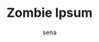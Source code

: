 ---
layout: ipsumpage

title: Zombie Ipsum
key: zombieipsum
description: "Frightful filler for your damned designs. Use as substitute for lorem ipsum for your most gruesome graphics. Sprinkle liberally with extra brains."
site: "http://zombieipsum.com/"
author: sena
collaborative: true
language: English

genBtnText: "Cerebro!"

text:
- "Zombies reversus ab inferno, nam malum cerebro."
- "De carne animata corpora quaeritis."
- "Summus sit​​, morbo vel maleficia?"
- "De Apocalypsi undead dictum mauris."
- "Hi mortuis soulless creaturas, imo monstra adventus vultus comedat cerebella viventium."
- "Qui offenderit rapto, terribilem incessu."
- "The voodoo sacerdos suscitat mortuos comedere carnem."
- "Search for solum oculi eorum defunctis cerebro."
- "Cum horribilem resurgere de sepulcris creaturis, sicut de iride et serpens."
- "Pestilentia est haec ambulabat mortuos."
- "Sicut malus voodoo."
- "Aenean a dolor vulnerum aperire accedunt, mortui iam vivam."
- "Qui tardius moveri, sed in magna copia sint terribiles legionis."
- "Alii missing oculis aliorum sicut serpere crabs nostram."
- "Putridi odores aere implent."
- "Tremor est vivos magna."
- "Expansis ulnis video missing carnem armis caeruleum in locis."
- "A morbo amarus in auras."
- "Nihil horum sagittis tincidunt, gelida portenta."
- "The unleashed virus est, et iam mortui ambulabunt super terram."
- "Souless mortuum oculos attonitos back zombies."
- "An hoc incipere Clairvius Narcisse, an ante?"
- "Is bello mundi z?"
- "In omni memoria patriae religionis sunt diri undead historiarum."
- "Golums, zombies et fascinati."
- "Maleficia!"
- "Vel a modern perhsaps morbi."
- "A terrenti contagium."
- "Forsitan illud Apocalypsi, vel malum poenae horrifying fecimus."
- "Fit de nostra carne undead."
- "Poenitentiam agite pœnitentiam!"
- "Vivens mortua sunt apud nos."
- "Ut fames cerebro enim carnis, viscera et organa viventium."
- "Sicut spargit virus ad impetum, qui supersumus."
- "Avium, canum, fugere ferae et infecti horrenda monstra."
- "Videmus deformis horrenda daemonum."
- "Panduntur portae inferi."
- "Finis accedens sentio terrore perterritus et taedium."
- "The horror, monstra significant finem."
- "Terror sit unum superesse sentit, ut caro eaters caule nobis."
---